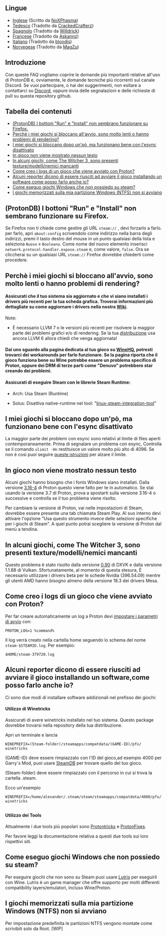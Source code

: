 ## Lingue
-  [Inglese](README.md) (Scritto da [NoXPhasma](https://github.com/NoXPhasma))
-  [Tedesco](README_DE.md) (Tradotto da [CrackedCrafterz](https://github.com/CrackedCrafterz))
-  [Spagnolo](README_ESP.md) (Tradotto da [Willdrick](https://github.com/Willdrick))
-  [Francese](README_FR.md) (Tradotto da [Askannz](https://github.com/Askannz))
-  [Italiano](#tabella-dei-contenuti) (Tradotto da [bloodis](https://github.com/bloodis))
-  [Norvegese](README_NO.md) (Tradotto da [MagZu](https://github.com/magzu))

## Introduzione
Con queste FAQ vogliamo coprire le domande più importanti relative all'uso di ProtonDB e, ovviamente, le domande tecniche più ricorrenti sul canale Discord. Se vuoi partecipare, o hai dei suggerimenti, non esitare a contattarci su [Discord](https://discord.gg/uuwK9EV), oppure invia delle segnalazioni e delle richieste di pull su questa repository github.

## Tabella dei contenuti
  - [(ProtonDB) I bottoni "Run" e "Install" non sembrano funzionare su Firefox.](#protondb-i-bottoni-run-e-install-non-sembrano-funzionare-su-firefox)
  - [Perchè i miei giochi si bloccano all'avvio, sono molto lenti o hanno problemi di rendering?](#perchè-i-miei-giochi-si-bloccano-allavvio-sono-molto-lenti-o-hanno-problemi-di-rendering)
  - [I miei giochi si bloccano dopo un'pò, ma funzionano bene con l'esync disattivato](#i-miei-giochi-si-bloccano-dopo-unpò-ma-funzionano-bene-con-lesync-disattivato)
  - [In gioco non viene mostrato nessun testo](#in-gioco-non-viene-mostrato-nessun-testo)
  - [In alcuni giochi, come The Witcher 3, sono presenti texture/modelli/nemici mancanti](#in-alcuni-giochi-come-The-Witcher-3-sono-presenti-texturemodellinemici-mancanti)
  - [Come creo i logs di un gioco che viene avviato con Proton?](#come-creo-i-logs-di-un-gioco-che-viene-avviato-con-proton)
  - [Alcuni reporter dicono di essere riusciti ad avviare il gioco installando un software,come posso farlo anche io?](#alcuni-reporter-dicono-di-essere-riusciti-ad-avviare-il-gioco-installando-un-softwarecome-posso-farlo-anche-io)
  - [Come eseguo giochi Windows che non possiedo su steam?](#come-eseguo-giochi-Windows-che-non-possiedo-su-steam)
  - [I giochi memorizzati sulla mia partizione Windows (NTFS) non si avviano](#i-giochi-memorizzati-sulla-mia-partizione-windows-ntfs-non-si-avviano)

## (ProtonDB) I bottoni "Run" e "Install" non sembrano funzionare su Firefox.
  Se Firefox non ti chiede come gestire gli URL `steam://` , devi forzarlo a farlo. per farlo, apri `about:config` scrivendolo come indirizzo nella barra degli indirizzi, premi il tasto destro del mouse in un punto qualsiasi della lista e seleziona `Nuovo` » `Booleano`. Come nome del nuovo elemento inserisci `network.protocol-handler.expose.steam` e, come valore, `false`. Ora se cliccherai su un qualsiasi URL `steam://` Firefox dovrebbe chiederti come procedere.

## Perchè i miei giochi si bloccano all'avvio, sono molto lenti o hanno problemi di rendering?

#### Assicurati che il tuo sistema sia aggiornato e che vi siano installati i drivers più recenti per la tua scheda grafica. Troverai informazioni più dettagliate su come aggiornare i drivers nella nostra [Wiki](https://github.com/NoXPhasma/protondb_faq/wiki/Graphics-driver-installation).

Note:
- È necessario LLVM 7 o le versioni più recenti per risolvere la maggior parte dei problemi grafici e/o di rendering. Se la tua [distribuzione](https://repology.org/metapackage/llvm/versions) usa ancora LLVM 6 allora chiedi che venga aggiornata!

#### Dai uno sguardo alla pagina dedicata al tuo gioco su [WineHQ](https://appdb.winehq.org), potresti trovarci dei workarounds per farlo funzionare. Se la pagina riporta che il gioco funziona bene su Wine potrebbe essere un problema specifico di Proton, oppure dei DRM di terze parti come "Denuvo" potrebbero star creando dei problemi.

#### Assicurati di eseguire Steam con le librerie Steam Runtime:

- Arch: Usa Steam (Runtime)

- Solus: Disattiva native-runtime nel tool: "[linux-steam-integration-tool](https://raw.githubusercontent.com/solus-project/linux-steam-integration/master/.github/LSI_Settings.png)"


## I miei giochi si bloccano dopo un'pò, ma funzionano bene con l'esync disattivato

La maggior parte dei problemi con esync sono relativi al limite di files aperti contemporaneamente. Prima di segnalare un problema con esync, Controlla se il comando `ulimit -Hn` restituisce un valore molto più alto di 4096. Se non è così puoi seguire [queste istruzioni](https://github.com/zfigura/wine/blob/esync/README.esync) per alzare il limite.

## In gioco non viene mostrato nessun testo

Alcuni giochi hanno bisogno che i fonts Windows siano installati. Dalla versione [3.16-4](https://github.com/ValveSoftware/Proton/wiki/Changelog#316-4) di Proton questo viene fatto per te in automatico. Se stai usando la versione 3.7 di Proton, prova a spostarti sulla versione 3.16-4 o successive e controlla se il tuo problema viene risolto.

Per cambiare la versione di Proton, vai nelle impostazioni di Steam, dovrebbe essere presente una tab chiamata Steam Play. Al suo interno devi attivare l'opzione "Usa questo strumento invece delle selezioni specifiche per i giochi di Steam". A quel punto potrai scegliere la versione di Proton dal menù a tendina.

## In alcuni giochi, come The Witcher 3, sono presenti texture/modelli/nemici mancanti

Questo problema è stato risolto dalla versione [0.90](https://github.com/doitsujin/dxvk/releases/tag/v0.90) di DXVK e dalla versione 1.1.88 di Vulkan. Sfortunatamente, al momento di questa stesura, È necessario utilizzare i drivers beta per le schede Nvidia (396.54.09) mentre gli utenti AMD hanno bisogno almeno della versione 18.3 dei drivers Mesa.

## Come creo i logs di un gioco che viene avviato con Proton?

Per far creare automaticamente un log a Proton devi [impostare i parametri di avvio](https://support.steampowered.com/kb_article.php?ref=1040-JWMT-2947) con:
```
PROTON_LOG=1 %command%
```
Il log verrà creato nella cartella home seguendo lo schema del nome `steam-$STEAMID.log`. Per esempio:
```
$HOME/steam-379720.log
```

## Alcuni reporter dicono di essere riusciti ad avviare il gioco installando un software,come posso farlo anche io?

Ci sono due modi di installare software addizionali nel prefisso dei giochi:

#### Utilizzo di Winetricks
Assicurati di avere winetricks installato nel tuo sistema. Questo package dovrebbe trovarsi nella repository della tua distribuzione.

Apri un terminale e lancia
```
WINEPREFIX=(Steam-folder)/steamapps/compatdata/(GAME-ID)/pfx/ winetricks
```
(GAME-ID) deve essere rimpiazzato con l'ID del gioco,ad esempio 4000 per Garry´s Mod, puoi usare [SteamDB](https://steamdb.info) per trovare quello del tuo gioco.

(Steam-folder) deve essere rimpiazzato con il percorso in cui si trova la cartella .steam.

Ecco un'esempio
```
WINEPREFIX=/home/alexander/.steam/steam/steamapps/compatdata/4000/pfx/ winetricks
```
##
#### Utilizzo dei Tools

Attualmente i due tools più popolari sono [Protontricks](https://github.com/Sirmentio/protontricks) e [ProtonFixes](https://github.com/simons-public/protonfixes).

Per favore leggi la documentazione relativa a questi due tools sui loro rispettivi siti.

## Come eseguo giochi Windows che non possiedo su steam?

Per eseguire giochi che non sono su Steam puoi usare [Lutris](https://lutris.net/) per eseguirli con Wine. Lutris è un game manager che offre supporto per molti differenti compatibility layers/emulatori, incluso Wine/Proton.

## I giochi memorizzati sulla mia partizione Windows (NTFS) non si avviano

Per impostazione predefinita le partizioni NTFS vengono montate come scrivibili solo da Root. [WIP]
